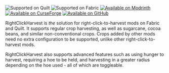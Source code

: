 ![Supported on Quilt](https://cdn.jsdelivr.net/npm/@intergrav/devins-badges@2/assets/cozy/supported/quilt_vector.svg)
![Supported on Fabric](https://cdn.jsdelivr.net/npm/@intergrav/devins-badges@2/assets/cozy/supported/fabric_vector.svg)
[![Available on Modrinth](https://cdn.jsdelivr.net/npm/@intergrav/devins-badges@2/assets/cozy/available/modrinth_vector.svg)](https://modrinth.com/mod/rightclickharvest)
[![Available on CurseForge](https://cdn.jsdelivr.net/npm/@intergrav/devins-badges@2/assets/cozy/available/curseforge_vector.svg)](https://www.curseforge.com/minecraft/mc-mods/rightclickharvest)
[![Available on GitHub](https://cdn.jsdelivr.net/npm/@intergrav/devins-badges@2/assets/cozy/available/github_vector.svg)](https://github.com/JamCoreModding/right-click-harvest)

RightClickHarvest is _the_ solution for right-click-to-harvest mods on Fabric
and Quilt. It supports regular crop harvesting, as well as sugarcane, cocoa
beans, and similar non-conventional crops. Crops added by other mods need no
extra configuration to be supported, unlike other right-click-to-harvest mods.

RightClickHarvest also supports advanced features such as using hunger to
harvest, requiring a hoe to be held, and harvesting in a greater radius
depending on the hoe used - all of which are toggleable.
